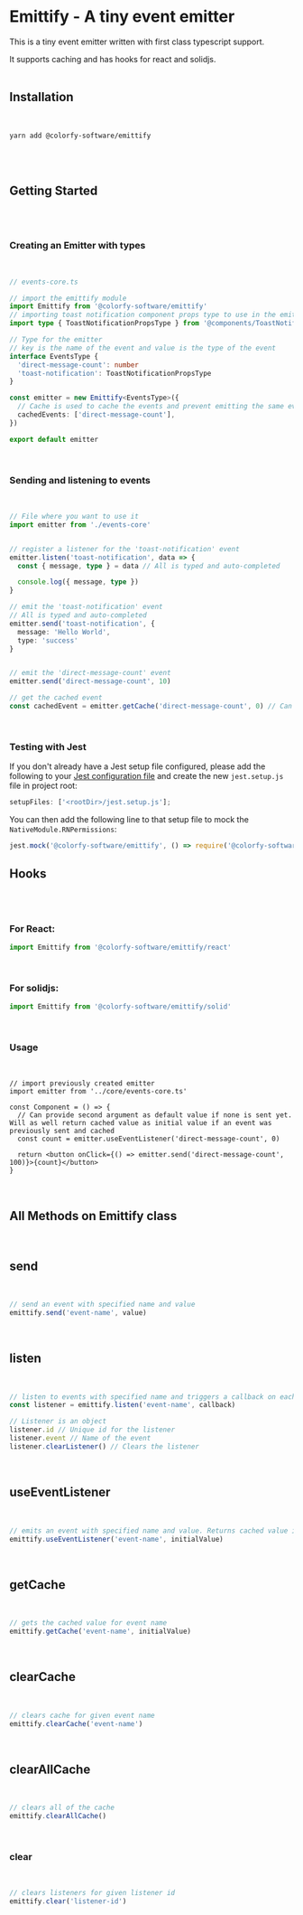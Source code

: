 <!-- This is a read me for a tiny event emitter written in typescript. It supports caching and has hooks for react and solidjs -->

# Emittify - A tiny event emitter

This is a tiny event emitter written with first class typescript support.

It supports caching and has hooks for react and solidjs.
<br/><br/>

## Installation

<br/>

```bash
yarn add @colorfy-software/emittify
```

<br/><br/>

## Getting Started

<br/><br/>

### Creating an Emitter with types

<br/>

```typescript
// events-core.ts

// import the emittify module
import Emittify from '@colorfy-software/emittify'
// importing toast notification component props type to use in the emittify module
import type { ToastNotificationPropsType } from '@components/ToastNotification'

// Type for the emitter
// key is the name of the event and value is the type of the event
interface EventsType {
  'direct-message-count': number
  'toast-notification': ToastNotificationPropsType
}

const emitter = new Emittify<EventsType>({
  // Cache is used to cache the events and prevent emitting the same event multiple times
  cachedEvents: ['direct-message-count'],
})

export default emitter
```

<br/>

### Sending and listening to events

<br/>

```typescript
// File where you want to use it
import emitter from './events-core'


// register a listener for the 'toast-notification' event
emitter.listen('toast-notification', data => {
  const { message, type } = data // All is typed and auto-completed

  console.log({ message, type })
}

// emit the 'toast-notification' event
// All is typed and auto-completed
emitter.send('toast-notification', {
  message: 'Hello World',
  type: 'success'
}


// emit the 'direct-message-count' event
emitter.send('direct-message-count', 10)

// get the cached event
const cachedEvent = emitter.getCache('direct-message-count', 0) // Can provide second argument as default value if none is sent yet
```

<br/>

### Testing with Jest

If you don't already have a Jest setup file configured, please add the following to your [Jest configuration file](https://jestjs.io/docs/configuration) and create the new `jest.setup.js` file in project root:

```js
setupFiles: ['<rootDir>/jest.setup.js'];
```

You can then add the following line to that setup file to mock the `NativeModule.RNPermissions`:

```js
jest.mock('@colorfy-software/emittify', () => require('@colorfy-software/emittify/mock'));
```


## Hooks

<br/>
<br/>

### For React:

```typescript
import Emittify from '@colorfy-software/emittify/react'
```

<br/>

### For solidjs:

```typescript
import Emittify from '@colorfy-software/emittify/solid'
```

<br/>

### Usage

<br/>

```tsx
// import previously created emitter
import emitter from '../core/events-core.ts'

const Component = () => {
  // Can provide second argument as default value if none is sent yet. Will as well return cached value as initial value if an event was previously sent and cached
  const count = emitter.useEventListener('direct-message-count', 0)

  return <button onClick={() => emitter.send('direct-message-count', 100)}>{count}</button>
}
```

<br/>

## All Methods on Emittify class

<br/>

<!-- send -> emittify.send('event-name', value) -> Sends an event with specified name and value -->
<!-- listen -> emittify.listen('event-name', callback) -> Listens to events with specified name and triggers a callback on each event-->
<!-- useEventListener -> emittify.useEventListener('event-name', initialValue) -> Emits an event with specified name and value. Returns cached value if one exists, otherwise returns initial value if that is provided -->
<!-- getCache -> emittify.getCache('event-name', initialValue) -> Gets the cached value for event name -->
<!-- clearCache -> emittify.clearCache('event-name') -> Clears cache for given event name -->
<!-- clearAllCache -> emittify.clearAllCache() -> Clears all of the cache -->
<!-- clear -> emittify.clear('event-name') -> Clears listeners for given event name -->

## send

<br/>

```typescript
// send an event with specified name and value
emittify.send('event-name', value)
```

<br/>

## listen

<br/>

```typescript
// listen to events with specified name and triggers a callback on each event
const listener = emittify.listen('event-name', callback)

// Listener is an object
listener.id // Unique id for the listener
listener.event // Name of the event
listener.clearListener() // Clears the listener
```

<br/>

## useEventListener

<br/>

```typescript
// emits an event with specified name and value. Returns cached value if one exists, otherwise returns initial value if that is provided
emittify.useEventListener('event-name', initialValue)
```

<br/>

## getCache

<br/>

```typescript
// gets the cached value for event name
emittify.getCache('event-name', initialValue)
```

<br/>

## clearCache

<br/>

```typescript
// clears cache for given event name
emittify.clearCache('event-name')
```

<br/>

## clearAllCache

<br/>

```typescript
// clears all of the cache
emittify.clearAllCache()
```

<br/>

### clear

<br/>

```typescript
// clears listeners for given listener id
emittify.clear('listener-id')
```
